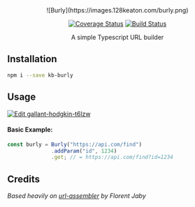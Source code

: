 <center>
![Burly](https://images.128keaton.com/burly.png)


[![Coverage Status](https://coveralls.io/repos/github/128keaton/burly/badge.svg?branch=master)](https://coveralls.io/github/128keaton/burly?branch=master)
[![Build Status](https://travis-ci.com/128keaton/burly.svg?branch=master)](https://travis-ci.com/128keaton/burly)

A simple Typescript URL builder
</center>

## Installation

```sh
npm i --save kb-burly
```

## Usage
[![Edit gallant-hodgkin-t6lzw](https://codesandbox.io/static/img/play-codesandbox.svg)](https://codesandbox.io/s/gallant-hodgkin-t6lzw?fontsize=14)
#### Basic Example:

```ts
const burly = Burly("https://api.com/find")
              .addParam("id", 1234)
              .get; // = https://api.com/find?id=1234
```

## Credits

_Based heavily on [url-assembler](https://github.com/Floby/node-url-assembler) by Florent Jaby_
